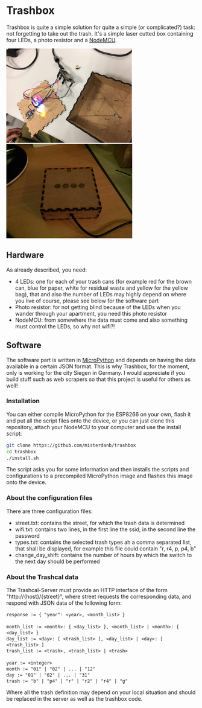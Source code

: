 # Trashbox

Trashbox is quite a simple solution for quite a simple (or complicated?) task: not forgetting to take out the trash.
It's a simple laser cutted box containing four LEDs, a photo resistor and a [NodeMCU](https://en.wikipedia.org/wiki/NodeMCU).

<img src="photos/trashbox_open.jpg" height="250">
<img src="photos/trashbox_closed.jpg" height="250">

## Hardware

As already described, you need:

* 4 LEDs: one for each of your trash cans (for example red for the brown can, blue for paper, white for residual waste and yellow for the yellow bag), that and also the number of LEDs may highly depend on where you live of course, please see below for the software part
* Photo resistor: for not getting blind because of the LEDs when you wander through your apartment, you need this photo resistor
* NodeMCU: from somewhere the data must come and also something must control the LEDs, so why not wifi?!

## Software

The software part is written in [MicroPython](https://github.com/micropython/micropython) and depends on having the data available in a certain JSON format. This is why Trashbox, for the moment, only is working for the city Siegen in Germany. I would appreciate if you build stuff such as web scrapers so that this project is useful for others as well!

### Installation

You can either compile MicroPython for the ESP8266 on your own, flash it and put all the script files onto the device, or you can just clone this repository, attach your NodeMCU to your computer and use the install script:

~~~ bash
git clone https://github.com/misterdanb/trashbox
cd trashbox
./install.sh
~~~

The script asks you for some information and then installs the scripts and configurations to a precompiled MicroPython image and flashes this image onto the device.

### About the configuration files

There are three configuration files:

* street.txt: contains the street, for which the trash data is determined
* wifi.txt: contains two lines, in the first line the ssid, in the second line the password
* types.txt: contains the selected trash types ah a comma separated list, that shall be displayed, for example this file could contain "r, r4, p, p4, b"
* change_day_shift: contains the number of hours by which the switch to the next day should be performed

### About the Trashcal data

The Trashcal-Server must provide an HTTP interface of the form "http://{host}/{street}", where street requests the corresponding data, and respond with JSON data of the following form:

~~~ bnf
response := { "year": <year>, <month_list> }

month_list := <month>: { <day_list> }, <month_list> | <month>: { <day_list> }
day_list := <day>: [ <trash_list> ], <day_list> | <day>: [ <trash_list> ]
trash_list := <trash>, <trash_list> | <trash>

year := <integer>
month := "01" | "02" | ... | "12"
day := "01" | "02" | ... | "31"
trash := "b" | "p4" | "r" | "r2" | "r4" | "g"
~~~

Where all the trash definition may depend on your local situation and should be replaced in the server as well as the trashbox code.
